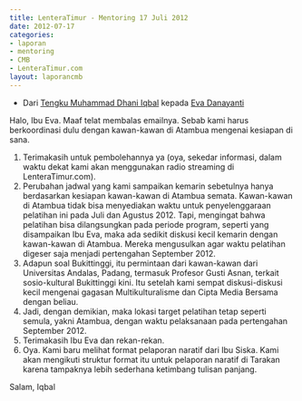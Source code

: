 ```yaml
---
title: LenteraTimur - Mentoring 17 Juli 2012
date: 2012-07-17
categories:
- laporan
- mentoring
- CMB
- LenteraTimur.com
layout: laporancmb
---
```


* Dari [Tengku Muhammad Dhani Iqbal](http://wiki.ciptamedia.org/wiki/Tengku_Muhammad_Dhani_Iqbal) kepada [Eva Danayanti](http://wiki.ciptamedia.org/wiki/Eva_Danayanti)

Halo, Ibu Eva. Maaf telat membalas emailnya. Sebab kami harus berkoordinasi dulu dengan kawan-kawan di Atambua mengenai kesiapan di sana. 
   
1. Terimakasih untuk pembolehannya ya (oya, sekedar informasi, dalam waktu dekat kami akan menggunakan radio streaming di LenteraTimur.com).
2. Perubahan jadwal yang kami sampaikan kemarin sebetulnya hanya berdasarkan kesiapan kawan-kawan di Atambua semata. Kawan-kawan di Atambua tidak bisa menyediakan waktu untuk penyelenggaraan pelatihan ini pada Juli dan Agustus 2012. Tapi, mengingat bahwa pelatihan bisa dilangsungkan pada periode program, seperti yang disampaikan Ibu Eva, maka ada sedikit diskusi kecil kemarin dengan kawan-kawan di Atambua. Mereka mengusulkan agar waktu pelatihan digeser saja menjadi pertengahan September 2012.
3. Adapun soal Bukittinggi, itu permintaan dari kawan-kawan dari Universitas Andalas, Padang, termasuk Profesor Gusti Asnan, terkait sosio-kultural Bukittinggi kini. Itu setelah kami sempat diskusi-diskusi kecil mengenai gagasan Multikulturalisme dan Cipta Media Bersama dengan beliau.
4. Jadi, dengan demikian, maka lokasi target pelatihan tetap seperti semula, yakni Atambua, dengan waktu pelaksanaan pada pertengahan September 2012.
5. Terimakasih Ibu Eva dan rekan-rekan.
6. Oya. Kami baru melihat format pelaporan naratif dari Ibu Siska. Kami akan mengikuti struktur format itu untuk pelaporan naratif di Tarakan karena tampaknya lebih sederhana ketimbang tulisan panjang.

Salam, Iqbal
